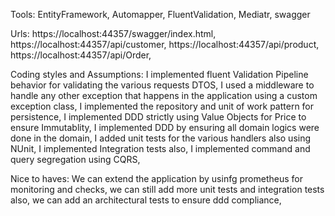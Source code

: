 Tools:
EntityFramework,
Automapper,
FluentValidation,
Mediatr,
swagger

Urls:
https://localhost:44357/swagger/index.html,
https://localhost:44357/api/customer,
https://localhost:44357/api/product,
https://localhost:44357/api/Order,

Coding styles and Assumptions:
I implemented fluent Validation Pipeline behavior for validating the various requests DTOS,
I used a middleware to handle any other exception that happens in the application using a custom exception class,
I implemented the repository and unit of work pattern for persistence,
I implemented DDD strictly using Value Objects for Price to ensure Immutablity,
I implemented DDD by ensuring all domain logics were done in the domain,
I added unit tests for the various handlers also using NUnit,
I implemented Integration tests also,
I implemented command and query segregation using CQRS,

Nice to haves:
We can extend the application by usinfg prometheus for monitoring and checks,
we can still add more unit tests and integration tests also,
we can add an architectural tests to ensure ddd compliance,

